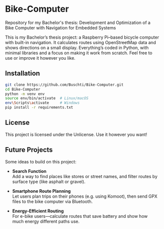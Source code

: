 # Bike-Computer
Repository for my Bachelor's thesis:
Development and Optimization of a  Bike Computer with Navigation for  Embedded Systems

This is my Bachelor’s thesis project: a Raspberry Pi–based bicycle computer with built-in navigation. It calculates routes using OpenStreetMap data and shows directions on a small display. Everything’s coded in Python, with minimal libraries and a focus on making it work from scratch. Feel free to use or improve it however you like.

## Installation
```bash
git clone https://github.com/Buschti/Bike-Computer.git
cd Bike-Computer
python -m venv env
source env/bin/activate  # Linux/macOS
env\Scripts\activate     # Windows
pip install -r requirements.txt
```

## License
This project is licensed under the Unlicense. Use it however you want!

## Future Projects

Some ideas to build on this project:

- **Search Function**  
  Add a way to find places like stores or street names, and filter routes by surface type (like asphalt or gravel).

- **Smartphone Route Planning**  
  Let users plan trips on their phones (e.g. using Komoot), then send GPX files to the bike computer via Bluetooth.

- **Energy-Efficient Routing**  
  For e-bike users—calculate routes that save battery and show how much energy different paths use.
